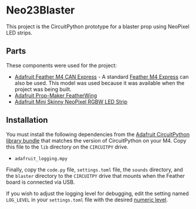 # Neo23Blaster

This project is the CircuitPython prototype for a blaster prop using NeoPixel LED strips.

## Parts

These components were used for the project:

* [Adafruit Feather M4 CAN Express](https://www.adafruit.com/product/4759) - A standard [Feather M4 Express](https://www.adafruit.com/product/3857) can also be used. This model was used because it was available when the project was being built.
* [Adafruit Prop-Maker FeatherWing](https://www.adafruit.com/product/3988)
* [Adafruit Mini Skinny NeoPixel RGBW LED Strip](https://www.adafruit.com/product/4914)

## Installation

You must install the following dependencies from the [Adafruit CircuitPython library bundle](https://circuitpython.org/libraries) that matches the version of CircuitPython on your M4. Copy this file to the `lib` directory on the `CIRCUITPY` drive.

* `adafruit_logging.mpy`

Finally, copy the `code.py` file, `settings.toml` file, the `sounds` directory, and the `blaster` directory to the `CIRCUITPY` drive that mounts when the Feather board is connected via USB.

If you wish to adjust the logging level for debugging, edit the setting named `LOG_LEVEL` in your `settings.toml` file with the desired [numeric level](https://learn.adafruit.com/a-logger-for-circuitpython/using-a-logger).

